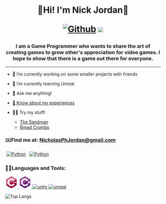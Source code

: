 <h1 align="center">👋Hi! I'm Nick Jordan👋
  
[![Github](https://img.shields.io/github/followers/NicholasPhJordan?label=Follow&style=social)](https://github.com/NicholasPhJordan) 
![](https://visitor-badge.laobi.icu/badge?page_id=NicholasPhJordan.NicholasPhJordan)</h1>

<h3 align="center">
  I am a Game Programmer who wants to share the art of creating games to grow other's appreciation for video games. I hope to show that there is a game out there for everyone.
</h3> 

---

- 🔭 I’m currently working on some smaller projects with friends

- 🌱 I’m currently learning Unreal

- 💬 Ask me anything!

- [📄 Know about my experiences](https://resume.creddle.io/resume/cg7cs7hak2f)

- 👨‍💻 Try my stuff! 
  - [The Sandman](https://reposeproductions.itch.io/sandman)
  - [Bread Crumbs](https://gluttonproductions.itch.io/bread-crumbs)

### ✉️Find me at: NicholasPhJordan@gmail.com

<p align="left">
 <a href="https://linkedin.com/in/nicholasphjordan" target="_blank" rel="noopener noreferrer"> <img src="https://cdn.jsdelivr.net/npm/simple-icons@v3/icons/linkedin.svg" alt="Python" height="40" style="vertical-align:top; margin:4px"></a>
 <a href="mailto:NicholasPhJordan@gmail.com"> <img src="https://cdn.jsdelivr.net/npm/simple-icons@v3/icons/gmail.svg" alt="Python" height="40" style="vertical-align:top; margin:4px"></a>
</p>

<h3 align="left">👨‍💻Languages and Tools:</h3>
<p align="left"> <a href="https://www.w3schools.com/cpp/" target="_blank" rel="noreferrer"> 
  <img src="https://raw.githubusercontent.com/devicons/devicon/master/icons/cplusplus/cplusplus-original.svg" alt="cplusplus" width="40" height="40"/> </a> <a href="https://www.w3schools.com/cs/" target="_blank" rel="noreferrer"> 
  <img src="https://raw.githubusercontent.com/devicons/devicon/master/icons/csharp/csharp-original.svg" alt="csharp" width="40" height="40"/> </a> <a href="https://unity.com/" target="_blank" rel="noreferrer"> 
  <img src="https://www.vectorlogo.zone/logos/unity3d/unity3d-icon.svg" alt="unity" width="40" height="40"/> </a> <a href="https://unrealengine.com/" target="_blank" rel="noreferrer"> 
  <img src="https://raw.githubusercontent.com/kenangundogan/fontisto/036b7eca71aab1bef8e6a0518f7329f13ed62f6b/icons/svg/brand/unreal-engine.svg" alt="unreal" width="40" height="40"/> 
</a> </p>

![Top Langs](https://github-readme-stats.vercel.app/api/top-langs/?username=NicholasPhJordan&theme=chartreuse-dark)
